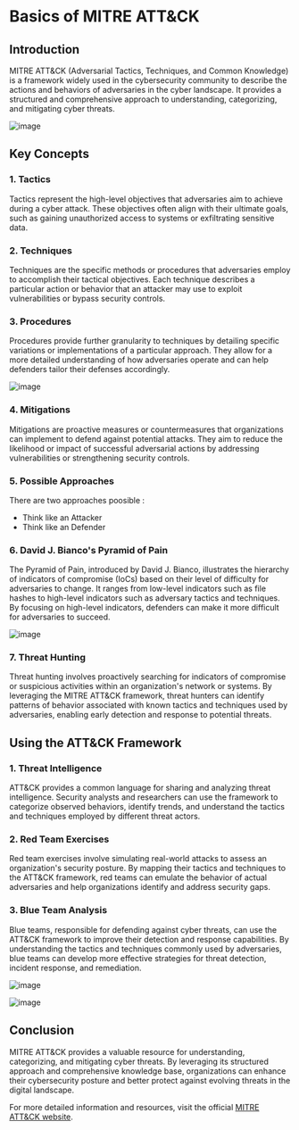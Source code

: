 # Basics of MITRE ATT&CK

## Introduction

MITRE ATT&CK (Adversarial Tactics, Techniques, and Common Knowledge) is a framework widely used in the cybersecurity community to describe the actions and behaviors of adversaries in the cyber landscape. It provides a structured and comprehensive approach to understanding, categorizing, and mitigating cyber threats.


![image](https://github.com/Shantanu2911/Notes/assets/143939657/67579229-3e98-4529-99bd-55695bb74eb8)




## Key Concepts

### 1. Tactics

Tactics represent the high-level objectives that adversaries aim to achieve during a cyber attack. These objectives often align with their ultimate goals, such as gaining unauthorized access to systems or exfiltrating sensitive data.

### 2. Techniques

Techniques are the specific methods or procedures that adversaries employ to accomplish their tactical objectives. Each technique describes a particular action or behavior that an attacker may use to exploit vulnerabilities or bypass security controls.

### 3. Procedures

Procedures provide further granularity to techniques by detailing specific variations or implementations of a particular approach. They allow for a more detailed understanding of how adversaries operate and can help defenders tailor their defenses accordingly.

![image](https://github.com/Shantanu2911/Notes/assets/143939657/dc6db3db-7e1d-4566-8187-c48c45a77a65)



### 4. Mitigations

Mitigations are proactive measures or countermeasures that organizations can implement to defend against potential attacks. They aim to reduce the likelihood or impact of successful adversarial actions by addressing vulnerabilities or strengthening security controls.

### 5. Possible Approaches

There are two approaches poosible :
- Think like an Attacker
- Think like an Defender

### 6. David J. Bianco's Pyramid of Pain

The Pyramid of Pain, introduced by David J. Bianco, illustrates the hierarchy of indicators of compromise (IoCs) based on their level of difficulty for adversaries to change. It ranges from low-level indicators such as file hashes to high-level indicators such as adversary tactics and techniques. By focusing on high-level indicators, defenders can make it more difficult for adversaries to succeed.


![image](https://github.com/Shantanu2911/Notes/assets/143939657/5b02d069-9086-450d-a486-556b541fbab6)






### 7. Threat Hunting

Threat hunting involves proactively searching for indicators of compromise or suspicious activities within an organization's network or systems. By leveraging the MITRE ATT&CK framework, threat hunters can identify patterns of behavior associated with known tactics and techniques used by adversaries, enabling early detection and response to potential threats.

## Using the ATT&CK Framework

### 1. Threat Intelligence

ATT&CK provides a common language for sharing and analyzing threat intelligence. Security analysts and researchers can use the framework to categorize observed behaviors, identify trends, and understand the tactics and techniques employed by different threat actors.

### 2. Red Team Exercises

Red team exercises involve simulating real-world attacks to assess an organization's security posture. By mapping their tactics and techniques to the ATT&CK framework, red teams can emulate the behavior of actual adversaries and help organizations identify and address security gaps.

### 3. Blue Team Analysis

Blue teams, responsible for defending against cyber threats, can use the ATT&CK framework to improve their detection and response capabilities. By understanding the tactics and techniques commonly used by adversaries, blue teams can develop more effective strategies for threat detection, incident response, and remediation.



![image](https://github.com/Shantanu2911/Notes/assets/143939657/3fc8bcc6-3174-47c3-a59c-2a1f3e8c5a15)


![image](https://github.com/Shantanu2911/Notes/assets/143939657/bfe82ad0-7f53-4e2d-9135-8a83d46a22df)


## Conclusion

MITRE ATT&CK provides a valuable resource for understanding, categorizing, and mitigating cyber threats. By leveraging its structured approach and comprehensive knowledge base, organizations can enhance their cybersecurity posture and better protect against evolving threats in the digital landscape.

For more detailed information and resources, visit the official [MITRE ATT&CK website](https://attack.mitre.org/).
